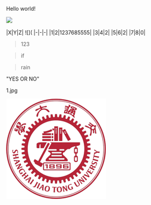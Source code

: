 Hello world!  

![](https://raw.githubusercontent.com/shiep18/EIS2020/master/markdowncheatsheet.JPG)

|X|Y|Z|
![](
|-|-|-|
|1|2|1237685555|
|3|4|2|
|5|6|2|
|7|8|0|

>123

>if

>rain

"YES OR NO"

1.jpg

![](https://github.com/ophwsjtu18/ohw20f/blob/main/tcy/1.jpg)

